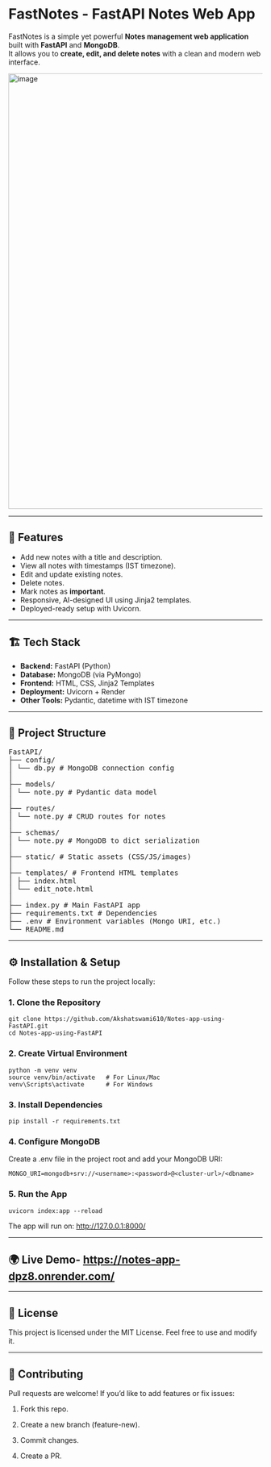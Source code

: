 # FastNotes - FastAPI Notes Web App

FastNotes is a simple yet powerful **Notes management web application** built with **FastAPI** and **MongoDB**.  
It allows you to **create, edit, and delete notes** with a clean and modern web interface.

<img width="1896" height="864" alt="image" src="https://github.com/user-attachments/assets/d0b6cea6-bd3e-4ea6-863d-b39eddc72783" />

---

## 🚀 Features
- Add new notes with a title and description.
- View all notes with timestamps (IST timezone).
- Edit and update existing notes.
- Delete notes.
- Mark notes as **important**.
- Responsive, AI-designed UI using Jinja2 templates.
- Deployed-ready setup with Uvicorn.

---

## 🏗 Tech Stack
- **Backend:** FastAPI (Python)
- **Database:** MongoDB (via PyMongo)
- **Frontend:** HTML, CSS, Jinja2 Templates
- **Deployment:** Uvicorn + Render
- **Other Tools:** Pydantic, datetime with IST timezone

---

## 📂 Project Structure
<pre>
FastAPI/
├── config/
│ └── db.py # MongoDB connection config
│
├── models/
│ └── note.py # Pydantic data model
│
├── routes/
│ └── note.py # CRUD routes for notes
│
├── schemas/
│ └── note.py # MongoDB to dict serialization
│
├── static/ # Static assets (CSS/JS/images)
│
├── templates/ # Frontend HTML templates
│ ├── index.html
│ └── edit_note.html
│
├── index.py # Main FastAPI app
├── requirements.txt # Dependencies
├── .env # Environment variables (Mongo URI, etc.)
└── README.md
</pre>
---

## ⚙️ Installation & Setup
Follow these steps to run the project locally:

### 1. Clone the Repository
    git clone https://github.com/Akshatswami610/Notes-app-using-FastAPI.git
    cd Notes-app-using-FastAPI
### 2. Create Virtual Environment
    python -m venv venv
    source venv/bin/activate   # For Linux/Mac
    venv\Scripts\activate      # For Windows
    
### 3. Install Dependencies
    pip install -r requirements.txt
    
### 4. Configure MongoDB
Create a .env file in the project root and add your MongoDB URI:

    MONGO_URI=mongodb+srv://<username>:<password>@<cluster-url>/<dbname>
    
### 5. Run the App
    uvicorn index:app --reload

The app will run on: http://127.0.0.1:8000/

---

## 🌍 Live Demo- https://notes-app-dpz8.onrender.com/

---

## 📝 License
This project is licensed under the MIT License.
Feel free to use and modify it.

---

## 🤝 Contributing
Pull requests are welcome! If you’d like to add features or fix issues:

1. Fork this repo.

2. Create a new branch (feature-new).

3. Commit changes.

4. Create a PR.
